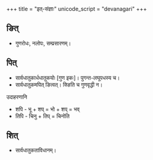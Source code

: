 +++
title = "इत्-संज्ञाः"
unicode_script = "devanagari"
+++

## ङित्
- गुणरोधः, नलोपः, सम्प्रसारणम्।

<div class="js_include" url="../kNit/"  newLevelForH1="3" includeTitle="true"> </div>


## पित्
- सार्वधातुकार्धधातुकयोः [गुण इकः]। पुगन्त-लघूपधस्य च।
- सार्वधातुकमपित् ङित्वत्। क्ङिति च गुणवृद्धी न।

उदाहरणानि

- शपि - भू + शप् = भो + शप् = भव्
- तिपि - चिनु + तिप् = चिनोति

## शित्
- सार्वधातुकताविधानम्।